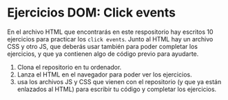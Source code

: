 # Ejercicios DOM: Click events

En el archivo HTML que encontrarás en este respositorio hay escritos 10 ejercicios para practicar los `click events`. Junto al HTML hay un archivo CSS y otro JS, que deberás usar también para poder completar los ejercicios, y que ya contienen algo de código previo para ayudarte.  

1. Clona el repositorio en tu ordenador.
2. Lanza el HTML en el navegador para poder ver los ejercicios.
3. usa los archivos JS y CSS que vienen con el repositorio (y que ya están enlazados al HTML) para escribir tu código y completar los ejercicios.
